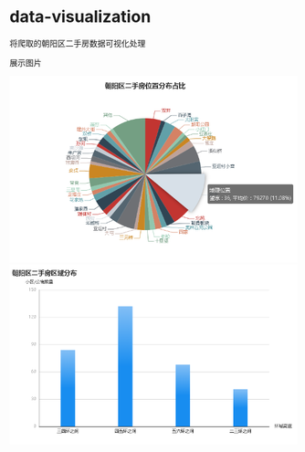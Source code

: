 # data-visualization
将爬取的朝阳区二手房数据可视化处理

展示图片

![image text](https://github.com/cgl-gz/data-visualization/blob/master/display-effect/%E6%95%B0%E6%8D%AE%E5%8F%AF%E8%A7%86%E5%8C%96.png)
![image text](https://github.com/cgl-gz/data-visualization/blob/master/display-effect/%E6%95%B0%E6%8D%AE%E6%9F%B1%E7%8A%B6%E5%9B%BE.png)
